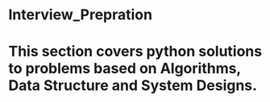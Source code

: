 # Interview_Prepration
# This section covers python solutions to problems based on Algorithms, Data Structure and System Designs.
